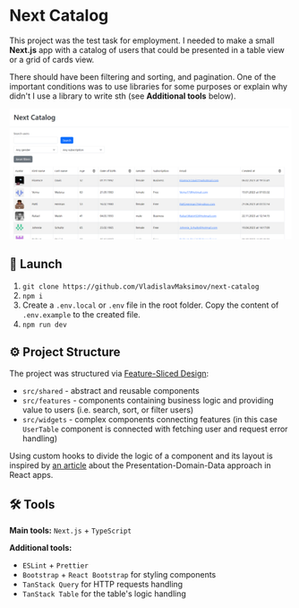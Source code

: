 # Next Catalog

This project was the test task for employment. I needed to make a small **Next.js** app with a catalog of users that could be presented in a table view or a grid of cards view.

There should have been filtering and sorting, and pagination. One of the important conditions was to use libraries for some purposes or explain why didn't I use a library to write sth (see **Additional tools** below).

<img alt="Catalog's screenshot" src="docs/catalog.png" />

## 🚀 Launch

1. `git clone https://github.com/VladislavMaksimov/next-catalog`
2. `npm i`
3. Create a `.env.local` or `.env` file in the root folder. Copy the content of `.env.example` to the created file.
4. `npm run dev`

## ⚙️ Project Structure

The project was structured via [Feature-Sliced Design](https://feature-sliced.design/):

- `src/shared` - abstract and reusable components
- `src/features` - components containing business logic and providing value to users (i.e. search, sort, or filter users)
- `src/widgets` - complex components connecting features (in this case `UserTable` component is connected with fetching user and request error handling)

Using custom hooks to divide the logic of a component and its layout is inspired by [an article](https://martinfowler.com/articles/modularizing-react-apps.html) about the Presentation-Domain-Data approach in React apps.

## 🛠 Tools

**Main tools:** `Next.js` + `TypeScript`

**Additional tools:**

- `ESLint` + `Prettier`
- `Bootstrap` + `React Bootstrap` for styling components
- `TanStack Query` for HTTP requests handling
- `TanStack Table` for the table's logic handling
